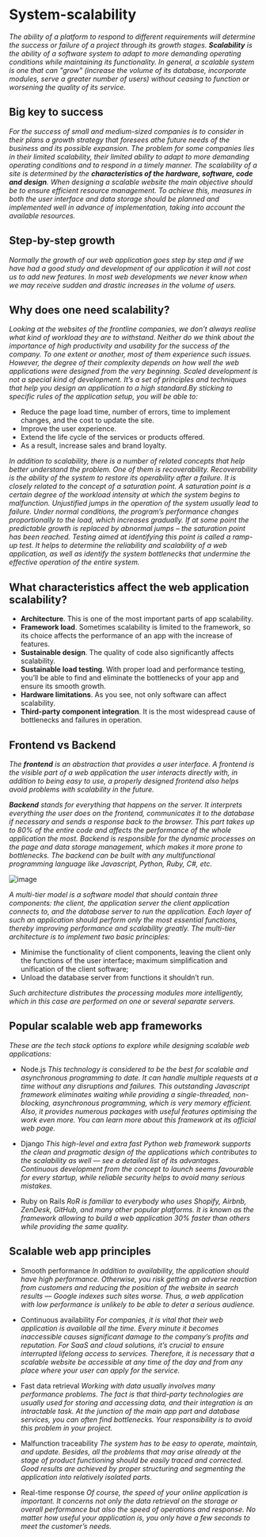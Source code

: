 # System-scalability
_The ability of a platform to respond to different requirements will determine the success or failure of a project through its growth stages. **Scalability** is the ability of a software system to adapt to more demanding operating conditions while maintaining its functionality. In general, a scalable system is one that can "grow" (increase the volume of its database, incorporate modules, serve a greater number of users) without ceasing to function or worsening the quality of its service._

## Big key to success
_For the success of small and medium-sized companies is to consider in their plans a growth strategy that foresees athe future needs of the business and its possible expansion. The problem for some companies lies in their limited scalability, their limited ability to adapt to more demanding operating conditions and to respond in a timely manner. The scalability of a site is determined by the **characteristics of the hardware, software, code and design**. When designing a scalable website the main objective should be to ensure efficient resource management. To achieve this, measures in both the user interface and data storage should be planned and implemented well in advance of implementation, taking into account the available resources._

## Step-by-step growth
_Normally the growth of our web application goes step by step and if we have had a good study and development of our application it will not cost us to add new features. In most web developments we never know when we may receive sudden and drastic increases in the volume of users._

## Why does one need scalability?
_Looking at the websites of the frontline companies, we don’t always realise what kind of workload they are to withstand. Neither do we think about the importance of high productivity and usability for the success of the company. To one extent or another, most of them experience such issues. However, the degree of their complexity depends on how well the web applications were designed from the very beginning. Scaled development is not a special kind of development. It’s a set of principles and techniques that help you design an application to a high standard.By sticking to specific rules of the application setup, you will be able to:_

- Reduce the page load time, number of errors, time to implement changes, and the cost to update the site.
- Improve the user experience.
- Extend the life cycle of the services or products offered.
- As a result, increase sales and brand loyalty.

_In addition to scalability, there is a number of related concepts that help better understand the problem. One of them is recoverability. Recoverability is the ability of the system to restore its operability after a failure. It is closely related to the concept of a saturation point. A saturation point is a certain degree of the workload intensity at which the system begins to malfunction. Unjustified jumps in the operation of the system usually lead to failure. Under normal conditions, the program’s performance changes proportionally to the load, which increases gradually. If at some point the predictable growth is replaced by abnormal jumps – the saturation point has been reached. Testing aimed at identifying this point is called a ramp-up test. It helps to determine the reliability and scalability of a web application, as well as identify the system bottlenecks that undermine the effective operation of the entire system._

## What characteristics affect the web application scalability?

- **Architecture**. This is one of the most important parts of app scalability.
- **Framework load**. Sometimes scalability is limited to the framework, so its choice affects the performance of an app with the increase of features.
- **Sustainable design**. The quality of code also significantly affects scalability.
- **Sustainable load testing**. With proper load and performance testing, you’ll be able to find and eliminate the bottlenecks of your app and ensure its smooth growth.
- **Hardware limitations**. As you see, not only software can affect scalability.
- **Third-party component integration**. It is the most widespread cause of bottlenecks and failures in operation.

## Frontend vs Backend

_The **frontend** is an abstraction that provides a user interface. A frontend is the visible part of a web application the user interacts directly with, in addition to being easy to use, a properly designed frontend also helps avoid problems with scalability in the future._

_**Backend** stands for everything that happens on the server. It interprets everything the user does on the frontend, communicates it to the database if necessary and sends a response back to the browser. This part takes up to 80% of the entire code and affects the performance of the whole application the most. Backend is responsible for the dynamic processes on the page and data storage management, which makes it more prone to bottlenecks. The backend can be built with any multifunctional programming language like Javascript, Python, Ruby, C#, etc._

![image](https://user-images.githubusercontent.com/73659203/161775667-bf095834-3745-45d8-b42f-a8d467bbd9fe.png)

_A multi-tier model is a software model that should contain three components: the client, the application server the client application connects to, and the database server to run the application. Each layer of such an application should perform only the most essential functions, thereby improving performance and scalability greatly. The multi-tier architecture is to implement two basic principles:_

- Minimise the functionality of client components, leaving the client only the functions of the user interface; maximum simplification and unification of the client software;
- Unload the database server from functions it shouldn’t run.

_Such architecture distributes the processing modules more intelligently, which in this case are performed on one or several separate servers._

## Popular scalable web app frameworks
_These are the tech stack options to explore while designing scalable web applications:_

- Node.js
_This technology is considered to be the best for scalable and asynchronous programming to date. It can handle multiple requests at a time without any disruptions and failures. This outstanding Javascript framework eliminates waiting while providing a single-threaded, non-blocking, asynchronous programming, which is very memory efficient. Also, it provides numerous packages with useful features optimising the work even more. You can learn more about this framework at its official web page._

- Django
_This high-level and extra fast Python web framework supports the clean and pragmatic design of the applications which contributes to the scalability as well — see a detailed list of its advantages. Continuous development from the concept to launch seems favourable for every startup, while reliable security helps to avoid many serious mistakes._

- Ruby on Rails
_RoR is familiar to everybody who uses Shopify, Airbnb, ZenDesk, GitHub, and many other popular platforms. It is known as the framework allowing to build a web application 30% faster than others while providing the same quality._

## Scalable web app principles

- Smooth performance
_In addition to availability, the application should have high performance. Otherwise, you risk getting an adverse reaction from customers and reducing the position of the website in search results — Google indexes such sites worse. Thus, a web application with low performance is unlikely to be able to deter a serious audience._

- Continuous availability
_For companies, it is vital that their web application is available all the time. Every minute it becomes inaccessible causes significant damage to the company’s profits and reputation. For SaaS and cloud solutions, it’s crucial to ensure interrupted lifelong access to services. Therefore, it is necessary that a scalable website be accessible at any time of the day and from any place where your user can apply for the service._

- Fast data retrieval
_Working with data usually involves many performance problems. The fact is that third-party technologies are usually used for storing and accessing data, and their integration is an intractable task. At the junction of the main app part and database services, you can often find bottlenecks. Your responsibility is to avoid this problem in your project._

- Malfunction traceability
_The system has to be easy to operate, maintain, and update. Besides, all the problems that may arise already at the stage of product functioning should be easily traced and corrected. Good results are achieved by proper structuring and segmenting the application into relatively isolated parts._

- Real-time response
_Of course, the speed of your online application is important. It concerns not only the data retrieval on the storage or overall performance but also the speed of operations and response. No matter how useful your application is, you only have a few seconds to meet the customer’s needs._
